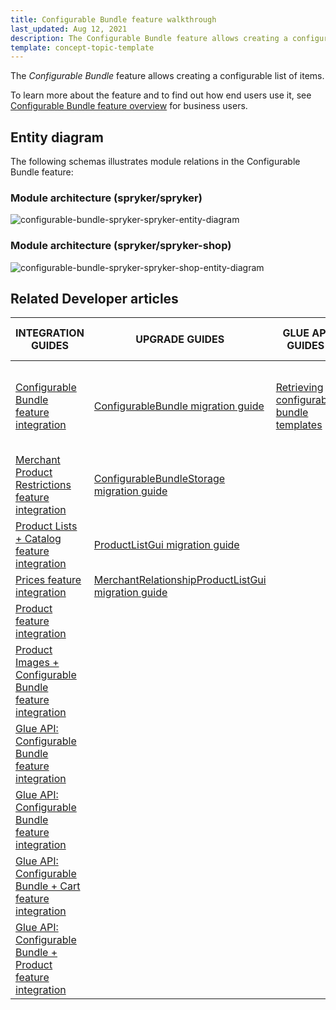 ```yaml
---
title: Configurable Bundle feature walkthrough
last_updated: Aug 12, 2021
description: The Configurable Bundle feature allows creating a configurable list of items.
template: concept-topic-template
---
```


The _Configurable Bundle_ feature allows creating a configurable list of items.


To learn more about the feature and to find out how end users use it, see [Configurable Bundle feature overview](/docs/scos/user/features/{{page.version}}/configurable-bundle-feature-overview.html) for business users.


## Entity diagram

The following schemas illustrates module relations in the Configurable Bundle feature:

### Module architecture (spryker/spryker)

<div class="width-100">

![configurable-bundle-spryker-spryker-entity-diagram](https://confluence-connect.gliffy.net/embed/image/12083b7a-4a09-4bc2-922c-e55d8382f542.png?utm_medium=live&utm_source=custom)

</div>

### Module architecture (spryker/spryker-shop)

<div class="width-100">

![configurable-bundle-spryker-spryker-shop-entity-diagram](https://confluence-connect.gliffy.net/embed/image/681b72ec-5381-4e69-893d-52f90ce0b250.png?utm_medium=live&utm_source=custom)

</div>

## Related Developer articles

|INTEGRATION GUIDES  | UPGRADE GUIDES | GLUE API GUIDES | TUTORIALS AND HOWTOS |
|---------|---------|---------|---------|
| [Configurable Bundle feature integration](/docs/scos/dev/feature-integration-guides/{{page.version}}/configurable-bundle-feature-integration.html) | [ConfigurableBundle migration guide](/docs/scos/dev/module-migration-guides/migration-guide-configurablebundle.html) | [Retrieving configurable bundle templates](/docs/scos/dev/glue-api-guides/{{page.version}}/managing-products/retrieving-configurable-bundle-templates.html) | [HowTo: Render configurable bundle templates in the Storefront](/docs/scos/dev/tutorials-and-howtos/howtos/feature-howtos/howto-render-configurable-bundle-templates-in-the-storefront.html)  |
| [Merchant Product Restrictions feature integration](/docs/scos/dev/feature-integration-guides/{{page.version}}/merchant-product-restrictions-feature-integration.html) | [ConfigurableBundleStorage migration guide](/docs/scos/dev/module-migration-guides/migration-guide-configurablebundlestorage.html) |   |   |
| [Product Lists + Catalog feature integration](/docs/scos/dev/feature-integration-guides/{{page.version}}/product-lists-catalog-feature-integration.html)  | [ProductListGui migration guide](/docs/scos/dev/module-migration-guides/migration-guide-productlistgui.html) |   |   |
| [Prices feature integration](/docs/pbc/all/price-management/install-and-upgrade/integrate-the-prices-feature.html)  | [MerchantRelationshipProductListGui migration guide](/docs/scos/dev/module-migration-guides/migration-guide-merchantrelationshipproductlistgui.html)  |   |   |
| [Product feature integration](/docs/scos/dev/feature-integration-guides/{{page.version}}/product-feature-integration.html) |   |   |   |
| [Product Images + Configurable Bundle feature integration](/docs/scos/dev/feature-integration-guides/{{page.version}}/product-images-configurable-bundle-feature-integration.html)  |   |   |   |
| [Glue API: Configurable Bundle feature integration](/docs/scos/dev/feature-integration-guides/{{page.version}}/glue-api/glue-api-configurable-bundle-feature-integration.html) |   |   |   |
| [Glue API: Configurable Bundle feature integration](/docs/scos/dev/feature-integration-guides/{{page.version}}/glue-api/glue-api-configurable-bundle-feature-integration.html) |   |   |   |
| [Glue API: Configurable Bundle + Cart feature integration](/docs/scos/dev/feature-integration-guides/{{page.version}}/glue-api/glue-api-configurable-bundle-cart-feature-integration.html) |   |   |   |
| [Glue API: Configurable Bundle + Product feature integration](/docs/scos/dev/feature-integration-guides/{{page.version}}/glue-api/glue-api-configurable-bundle-product-feature-integration.html) |   |   |   |
